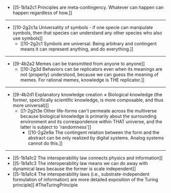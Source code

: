 - [[5-1b1a2c1 Principles are meta-contingency. Whatever can happen can happen regardless of how.]]
---
- [[10-2g2c1a Universality of symbols - if one specie can manipulate symbols, then that species can understand any other species who also use symbols]]
  - [[10-2g2c1 Symbols are universal. Being arbitrary and contingent means it can represent anything, and do everything.]]
---
- [[9-4b2a2 Memes can be transmitted from anyone to anyone]]
  - [[10-2g3d Behaviors can be replicators even when its meanings are not (properly) understood, because we can guess the meaning of memes. For rational memes, knowledge is THE replicator.]]
---
- [[9-4b2d1 Explanatory knowledge creation ≠ Biological knowledge (the former, specifically scientific knowledge, is more composable, and thus more universal)]]
  - [[1-2g2t3e Other life-forms can't permeate across the multiverse because biological knowledge is primarily about the surrounding environment and its correspondence within THAT universe, and the latter is subject to 'randomness']]
    - [[10-2g2e9a The contingent relation between the form and the abstract can be only realized by digital systems. Analog systems cannot do this.]]
---
- [[5-1b1a1c2 The interoperability law connects physics and information]]
- [[5-1b1a1c3 The interoperability law means we can do away with dynamical laws because the former is scale independent]]
- [[5-1b1a1c4 The interoperability laws (i.e., substrate-independent formulation of information) are more detailed exposition of the Turing principle]] #TheTuringPrinciple
